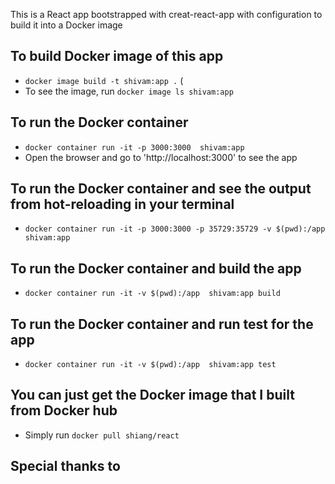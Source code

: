This is a React app bootstrapped with creat-react-app with configuration to build it into a Docker image

## To build Docker image of this app

- `docker image build -t shivam:app .` (
- To see the image, run `docker image ls shivam:app`

## To run the Docker container

- `docker container run -it -p 3000:3000  shivam:app`
- Open the browser and go to 'http://localhost:3000' to see the app

## To run the Docker container and see the output from hot-reloading in your terminal

- `docker container run -it -p 3000:3000 -p 35729:35729 -v $(pwd):/app  shivam:app`

## To run the Docker container and build the app

- `docker container run -it -v $(pwd):/app  shivam:app build`

## To run the Docker container and run test for the app

- `docker container run -it -v $(pwd):/app  shivam:app test`

## You can just get the Docker image that I built from Docker hub

- Simply run `docker pull shiang/react`

## Special thanks to


